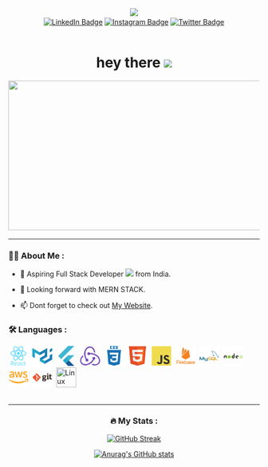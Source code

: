 <div id="container" align="center">
<div id="header" align="center">
<img src="https://media.giphy.com/media/Bzzb92NKwUOj0FjQOd/giphy.gif" width="100" />
</div>

<div id="badges" align="center"> 
<a href="https://www.linkedin.com/in/vipul-anand/"><img src="https://img.shields.io/badge/LinkedIn-blue?style=for-tha-badge&logo=linkedin&logoColor="white" alt="LinkedIn Badge" /></a>
<a href="https://www.instagram.com/nostalgic.anand/"><img src="https://img.shields.io/badge/Instagram-white?style=for-tha-badge&logo=instagram&logoColor="white" alt="Instagram Badge" /></a>
<a href="https://twitter.com/HTTP_200_0K"><img src="https://img.shields.io/badge/Twitter-blue?style=for-tha-badge&logo=twitter&logoColor="white" alt="Twitter Badge" /></a>

</div>

<img src="https://komarev.com/ghpvc/?username=anandvipul&style=flat-square&color=blue" alt=""/>
<h1>
  hey there
  <img src="https://media.giphy.com/media/hvRJCLFzcasrR4ia7z/giphy.gif" width="30px"/>
</h1>

<img src="https://media.giphy.com/media/l3vR85PnGsBwu1PFK/giphy.gif" width="600" height="300"/>

---

<div align="left">

### :man_technologist: About Me :

- :wave: Aspiring Full Stack Developer <img src="https://media.giphy.com/media/WUlplcMpOCEmTGBtBW/giphy.gif" width="30"> from India.

- :telescope: Looking forward with MERN STACK.

- :mailbox: Dont forget to check out <a href="vipul.page">My Website</a>.


### :hammer_and_wrench: Languages :

<div>
  <img src="https://github.com/devicons/devicon/blob/master/icons/react/react-original-wordmark.svg" title="React" alt="React" width="40" height="40"/>&nbsp;
  <img src="https://github.com/devicons/devicon/blob/master/icons/materialui/materialui-original.svg" title="Material UI" alt="Material UI" width="40" height="40"/>&nbsp;
  <img src="https://github.com/devicons/devicon/blob/master/icons/flutter/flutter-original.svg" title="Flutter" alt="Flutter" width="40" height="40"/>&nbsp;
  <img src="https://github.com/devicons/devicon/blob/master/icons/redux/redux-original.svg" title="Redux" alt="Redux " width="40" height="40"/>&nbsp;
  <img src="https://github.com/devicons/devicon/blob/master/icons/css3/css3-plain-wordmark.svg"  title="CSS3" alt="CSS" width="40" height="40"/>&nbsp;
  <img src="https://github.com/devicons/devicon/blob/master/icons/html5/html5-original.svg" title="HTML5" alt="HTML" width="40" height="40"/>&nbsp;
  <img src="https://github.com/devicons/devicon/blob/master/icons/javascript/javascript-original.svg" title="JavaScript" alt="JavaScript" width="40" height="40"/>&nbsp;
  <img src="https://github.com/devicons/devicon/blob/master/icons/firebase/firebase-plain-wordmark.svg" title="Firebase" alt="Firebase" width="40" height="40"/>&nbsp;
  <img src="https://github.com/devicons/devicon/blob/master/icons/mysql/mysql-original-wordmark.svg" title="MySQL"  alt="MySQL" width="40" height="40"/>&nbsp;
  <img src="https://github.com/devicons/devicon/blob/master/icons/nodejs/nodejs-original-wordmark.svg" title="NodeJS" alt="NodeJS" width="40" height="40"/>&nbsp;
  <img src="https://github.com/devicons/devicon/blob/master/icons/amazonwebservices/amazonwebservices-plain-wordmark.svg" title="AWS" alt="AWS" width="40" height="40"/>&nbsp;
  <img src="https://github.com/devicons/devicon/blob/master/icons/git/git-original-wordmark.svg" title="Git" **alt="Git" width="40" height="40"/>&nbsp;
<img src="https://cdn.jsdelivr.net/gh/devicons/devicon/icons/linux/linux-original.svg"  title="Linux" **alt="Linux" width="40" height="40"/>
          
</div>&nbsp;

</div>

---

### :fire: My Stats :

[![GitHub Streak](http://github-readme-streak-stats.herokuapp.com?user=anandvipul&theme=dark&background=000000)](https://git.io/streak-stats)


[![Anurag's GitHub stats](https://github-readme-stats.vercel.app/api?username=anandvipul&show_icons=true&theme=tokyonight)](https://github.com/anuraghazra/github-readme-stats)

</div>
